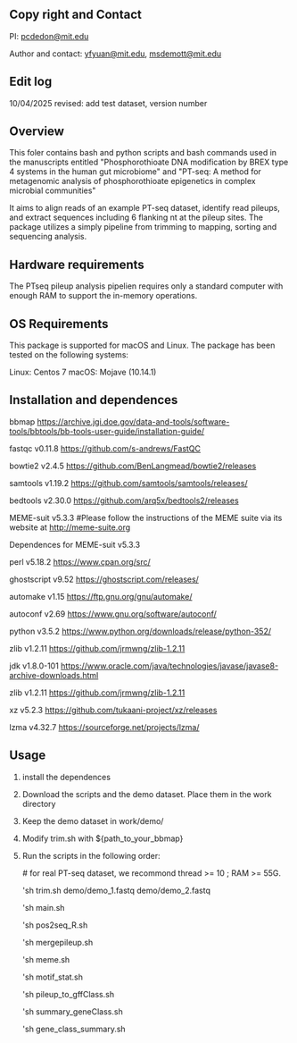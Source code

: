 ## Copy right and Contact
PI: pcdedon@mit.edu

Author and contact: yfyuan@mit.edu, msdemott@mit.edu

## Edit log
10/04/2025 revised: add test dataset, version number

## Overview
This foler contains bash and python scripts and bash commands used in the manuscripts entitled "Phosphorothioate DNA modification by BREX type 4 systems in the human gut microbiome" and "PT-seq: A method for metagenomic analysis of phosphorothioate epigenetics in complex microbial communities"

It aims to align reads of an example PT-seq dataset, identify read pileups, and extract sequences including 6 flanking nt at the pileup sites. The package utilizes a simply pipeline from trimming to mapping, sorting and sequencing analysis.

## Hardware requirements
The PTseq pileup analysis pipelien requires only a standard computer with enough RAM to support the in-memory operations.

## OS Requirements
This package is supported for macOS and Linux. The package has been tested on the following systems:

Linux: Centos 7
macOS: Mojave (10.14.1)

## Installation and dependences
bbmap https://archive.jgi.doe.gov/data-and-tools/software-tools/bbtools/bb-tools-user-guide/installation-guide/

fastqc v0.11.8 https://github.com/s-andrews/FastQC

bowtie2 v2.4.5 https://github.com/BenLangmead/bowtie2/releases

samtools v1.19.2 https://github.com/samtools/samtools/releases/

bedtools v2.30.0 https://github.com/arq5x/bedtools2/releases


MEME-suit v5.3.3 #Please follow the instructions of the MEME suite via its website at http://meme-suite.org

Dependences for MEME-suit v5.3.3

perl v5.18.2 https://www.cpan.org/src/

ghostscript v9.52 https://ghostscript.com/releases/

automake v1.15 https://ftp.gnu.org/gnu/automake/

autoconf v2.69 https://www.gnu.org/software/autoconf/

python v3.5.2 https://www.python.org/downloads/release/python-352/

zlib v1.2.11 https://github.com/jrmwng/zlib-1.2.11

jdk v1.8.0-101 https://www.oracle.com/java/technologies/javase/javase8-archive-downloads.html

zlib v1.2.11 https://github.com/jrmwng/zlib-1.2.11

xz v5.2.3 https://github.com/tukaani-project/xz/releases

lzma v4.32.7 https://sourceforge.net/projects/lzma/

## Usage
1. install the dependences
2. Download the scripts and the demo dataset. Place them in the work directory
3. Keep the demo dataset in work/demo/
4. Modify trim.sh with ${path_to_your_bbmap}
5. Run the scripts in the following order:

   \# for real PT-seq dataset, we recommond thread >= 10 ; RAM >= 55G.
   
   'sh trim.sh demo/demo_1.fastq demo/demo_2.fastq
   
   'sh main.sh
   
   'sh pos2seq_R.sh
   
   'sh mergepileup.sh
   
   'sh meme.sh
   
   'sh motif_stat.sh
   
   'sh pileup_to_gffClass.sh
   
   'sh summary_geneClass.sh
   
   'sh gene_class_summary.sh
